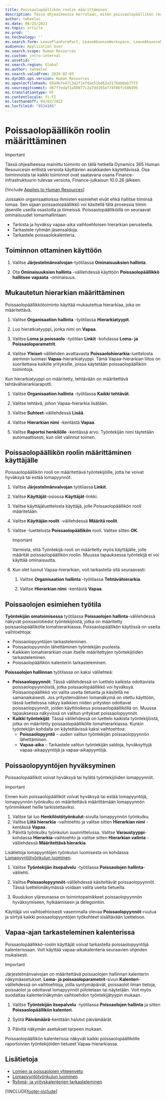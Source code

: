 ```yaml
---
title: Poissaolopäällikön roolin määrittäminen
description: Tässä ohjeaiheessa kerrotaan, miten poissaolopäällikön rooli määritetään työntekijöiden lomanhallintaa varten.
author: twheeloc
ms.date: 08/25/2021
ms.topic: article
ms.prod: ''
ms.technology: ''
ms.search.form: LeavePlanFormPart, LeaveAbsenceWorkspace, LeaveAbsenceManager
audience: Application User
ms.search.scope: Human Resources
ms.custom: intro-internal
ms.assetid: ''
ms.search.region: Global
ms.author: twheeloc
ms.search.validFrom: 2020-02-03
ms.dyn365.ops.version: Human Resources
ms.openlocfilehash: 69a9bfe47c342f2efdae51bd62a317b4b0ab7ff5
ms.sourcegitcommit: d67f7edaf1a50077c2a7dd105e774f86fc586495
ms.translationtype: HT
ms.contentlocale: fi-FI
ms.lasthandoff: 04/02/2022
ms.locfileid: "8534105"
---
```

# <a name="configure-the-absence-manager-role"></a>Poissaolopäällikön roolin määrittäminen

>[!Important]
>Tässä ohjeaiheessa mainittu toiminto on tällä hetkellä Dynamics 365 Human Resourcesin erillistä versiota käyttävien asiakkaiden käytettävissä. Osa toiminnoista tai kaikki toiminnot ovat saatavana osana Finance-infrastruktuurin tulevaa versiota, Finance-julkaisun 10.0.26 jälkeen.

[!include [Applies to Human Resources](../includes/applies-to-hr.md)]

Joissakin organisaatioissa ihmisten esimiehet eivät ehkä hallitse tiiminsä lomaa. Sen sijaan poissaolopäällikkö voi käsitellä tätä prosessia tiimin jäsenille useilla osastoilla ja tiimeissä. Poissaolopäälliköillä on seuraavat ominaisuudet lomanhallintaan:

- Tarkista ja hyväksy vapaa-aika vaihtoehtoisen hierarkian perusteella.
- Tarkastele ryhmän jäsensaldoja.
- Tarkastele poissaolokalenteria.

## <a name="turn-on-the-feature"></a>Toiminnon ottaminen käyttöön

1. Valitse **Järjestelmänvalvojan**-työtilassa **Ominaisuuksien hallinta**.

2. Ota **Ominaisuuksien hallinta** -välilehdessä käyttöön **Poissaolopäällikkö hallitsee vapaata** -ominaisuus.

## <a name="define-a-custom-hierarchy"></a>Mukautetun hierarkian määrittäminen

Poissaolopäällikkötoiminto käyttää mukautettua hierarkiaa, joka on määritettävä.

1. Valitse **Organisaation hallinta** -työtilassa **Hierarkiatyypit**.

2. Luo hieratkiatyyppi, jonka nimi on **Vapaa**.

3. Valitse **Loma ja poissaolo** -työtilan **Linkit** -kohdassa **Loma- ja Poissaoloparametrit**.

4. Valitse **Yleiset**-välilehden avattavasta **Poissaolohierarkia**-luettelosta aiemmin luomasi **Vapaa**-hierarkiatyyppi. Tämä Vapaa-hierarkian liitos on suoritettava kaikille yrityksille, joissa käytetään poissaolopäällikön toimintoja.

Kun hierarkiatyyppi on määritetty, tehtävään on määritettävä tehtävähierarkiarapotti.

1. Valitse **Organisaation hallinta** -työtilassa **Kaikki tehtävät**.

2. Valitse tehtävä, johon Vapaa-hierarkia lisätään.

3. Valitse **Suhteet**-välilehdessä **Lisää**.

4. Valitse **Hierarkian nimi** -kentästä **Vapaa**.

5. Valitse **Raportoi henkilölle** -kentässä arvo. Työntekijän nimi täytetään automaattisesti, kun olet valinnut toimen.

## <a name="assign-the-absence-manager-role-to-a-user"></a>Poissaolopäällikön roolin määrittäminen käyttäjälle

Poissaolopäällikön rooli on määritettävä työntekijöille, jotta he voivat hyväksyä tai estää lomapyynnöt.

1. Valitse **Järjestelmänvalvojan** työtilassa **Linkit**.

2. Valitse **Käyttäjät**-osiossa **Käyttäjät**-linkki.

3. Valitse käyttäjäluettelosta käyttäjä, jolle Poissaolopäällikön rooli määritetään.

4. Valitse **Käyttäjän roolit** -välilehdessä **Määritä roolit**.

5. Valitse -luettelosta **Poissaolopäällikön** rooli. Valitse sitten **OK**.

    > [!IMPORTANT]
    > Varmista, että Työntekijä-rooli on määritetty myös käyttäjälle, jolle määrität poissaolopäällikön roolin. Muussa tapauksessa työntekijä ei voi käyttää ominaisuutta.

6. Kun olet luonut Vapaa-hierarkian, voit tarkastella sitä seuraavasti:

    1. Valitse **Organisaation hallinta** -työtilassa **Tehtävähierarkia**.
    
    2. Valitse **Hierarkian nimi** -kentästä **Vapaa**.

## <a name="absence-manager-workspace"></a>Poissaolojen esimiehen työtila

**Työntekijän omatoimisessa** työtilassa **Poissaolojen hallinta**-välilehdessä näkyvät poissaolotiedot työntekijöistä, jotka on määritetty poissaolopäällikölle lomahierarkiassa. Poissaolopäällikön käytössä on useita vaihtoehtoja: 
 - Poissaolopyyntöjen tarkasteleminen.</br>
 - Poissaolopyynnön lähettäminen työntekijän puolesta.</br>
 - Kaikkien lomahierarkian osan itselle määritettyjen työntekijöiden tarkasteleminen.</br>
 - Poissaolopäällikön kalenterin tarkasteleminen.</br>

**Poissaolojen hallinnan** työtilassa on kaksi välilehteä:
 - **Poissaolopyynnöt**: Tässä välilehdessä on luettelo kaikista odottavista poissaolopyynnöistä, jotka poissaolopäällikkö voi hyväksyä. Poissaolopäällikkö voi valita useita tietueita ja käsitellä ne samanaikaisesti. Jos yritystenvälinen lomanäkymä on otettu käyttöön, tässä luettelossa näkyy kaikkien niiden yritysten odottavat poissaolopyynnöt, joiden käyttöoikeus poissaolopäälliköllä on. Muussa tapauksessa näkyvissä on valitun yritykset poissaolopyynnöt. </br>
 - **Kaikki työntekijät**: Tässä välilehdessä on luettelo kaikista työntekijöistä, jotka on määritetty poissaolopäällikölle lomahierarkiassa. Kunkin työntekijän kohdalla on käytettävissä kaksi vaihtoehtoa:
    - **Poissaolopyyntö** – uuden valitun työntekijän poissaolopyynnön lähettäminen.</br>
    - **Vapaa-aika** – Tarkastele valitun työntekijän saldoja, hyväksyttyjä vapaa-aikapyyntöjä ja vapaa-aikapyyntöjä.</br>

## <a name="approve-time-off-requests"></a>Poissaolopyyntöjen hyväksyminen

Poissaolopäälliköt voivat hyväksyä tai hylätä työntekijöiden lomapyynnöt. 

> [!IMPORTANT]
> Ennen kuin poissaolopäälliköt voivat hyväksyä tai estää lomapyyntöjä, lomapyynnön työnkulku on määritettävä määrittämään lomapyynnön työnimikkeet heille tarkistettaviksi.
>
> 1. Valitse tai luo **Henkilöstötyönkulut**-sivulla lomapyynnön työnkulku.
> 2. Valitse **Liitä hierarkia** -vaihtoehto ja valitse sitten **Hierarkian nimi** -kentässä **Vapaa**.
> 3. Päivitä työnkulku työnkulun suunnittelussa. Valitse **Varaustyyppi**-kohdassa **Hierarkia**-vaihtoehto ja valitse sitten **Hierarkian valinta** -välilehdessä **Määritettävä hierarkia**.
>
> Lisätietoja lomapyyntöjen työnkulun luomisesta on kohdassa [Lomapyyntötyönkulun luominen](hr-leave-and-absence-workflow.md).

1. Valitse **Työntekijän itsepalvelu** -työtilassa **Poissaolojen hallinta**-välilehti.

2. Valitse **Poissaolopyynnöt**-välilehdessä käsiteltävät poissaolopyynnöt. Tässä luettelonäkymässä voidaan valita useita tietueita.

3. Ruudukon yläreunassa on toimintopainikkeet poissaolopyynnön hyväksymiseen, hylkäämiseen ja delegointiin. 

Käyttäjä voi vaihtoehtoisesti vasemmalla olevaa **Poissaolopyynnöt**-ruutua ja siirtyä kaikki poissaolopyyntöjen työkohteet sisältävään luetteloon. 

## <a name="view-time-off-in-the-calendar"></a>Vapaa-ajan tarkasteleminen kalenterissa

Poissaolopäällikkö-roolin käyttäjät voivat tarkastella poissaolopyyntöjä kalenterissaan. Voit käyttää vapaa-aikakalenteria seuraavien ohjeiden mukaisesti.

> [!IMPORTANT]
> Järjestelmänvalvojan on määritettävä poissaolojen hallinnan kalenterin näkymäasetukset. **Loma- ja poissaoloparametrit**-sivun **Kalenteri**-välilehdessä on vaihtoehtoja, joilla syntymäpäivät, poissaolot ilman tietoja, poissaolot ja odottavat lomapyynnöt piilotetaan tai näytetään. Voit myös suodattaa kalenterinäkymän vaihtoehdon työntekijätyypin mukaan.

1. Valitse **Työntekijän itsepalvelu** -työtilassa **Poissaolojen hallinta** ja sitten **Poissaolopäällikön kalenteri**.

2. Syötä **Päivämäärä**-kenttään halutut päivämäärät.

3. Päivitä näkymän asetukset tarpeen mukaan.

Poissaolopäällikön kalenterissa näkyvät kaikki poissaolopäällikölle raportoivien työntekijöiden tietueet Vapaa-hierarkiassa.

## <a name="see-also"></a>Lisätietoja

- [Lomien ja poissaolojen yhteenveto](hr-leave-and-absence-overview.md)
- [Lomapyyntötyönkulun luominen](hr-leave-and-absence-workflow.md)
- [Ryhmä- ja yrityskalenterien tarkasteleminen](hr-employee-self-service-calendar.md)

[!INCLUDE[footer-include](../includes/footer-banner.md)]
